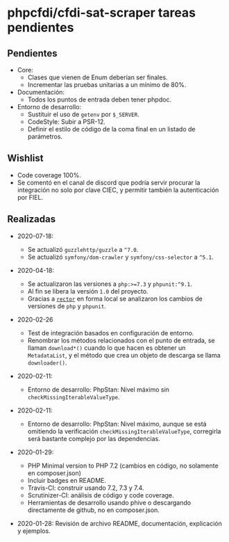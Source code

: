 # phpcfdi/cfdi-sat-scraper tareas pendientes

## Pendientes

- Core:
    - Clases que vienen de Enum deberían ser finales.
    - Incrementar las pruebas unitarias a un mínimo de 80%.
- Documentación:
    - Todos los puntos de entrada deben tener phpdoc.
- Entorno de desarrollo:
    - Sustituir el uso de `getenv` por `$_SERVER`.
    - CodeStyle: Subir a PSR-12.
    - Definir el estilo de código de la coma final en un listado de parámetros.

## Wishlist

- Code coverage 100%.
- Se comentó en el canal de discord que podría servir procurar la integración no solo por clave CIEC,
  y permitir también la autenticación por FIEL.

## Realizadas

- 2020-07-18:
    - Se actualizó `guzzlehttp/guzzle` a `^7.0`.
    - Se actualizó `symfony/dom-crawler` y `symfony/css-selector` a `^5.1`.

- 2020-04-18:
    - Se actualizaron las versiones a `php:>=7.3` y `phpunit:^9.1`.
    - Al fin se libera la versión `1.0` del proyecto.
    - Gracias a [`rector`](https://github.com/rectorphp/rector/) en forma local se analizaron
      los cambios de versiones de `php` y `phpunit`.

- 2020-02-26
    - Test de integración basados en configuración de entorno.
    - Renombrar los métodos relacionados con el punto de entrada, se llaman `download*()` cuando lo que hacen es
      obtener un `MetadataList`, y el método que crea un objeto de descarga se llama `downloader()`.

- 2020-02-11:
    - Entorno de desarrollo: PhpStan: Nivel máximo sin `checkMissingIterableValueType`.

- 2020-02-11:
    - Entorno de desarrollo: PhpStan: Nivel máximo, aunque se está omitiendo la verificación
      `checkMissingIterableValueType`, corregirla será bastante complejo por las dependencias.

- 2020-01-29:
    - PHP Minimal version to PHP 7.2 (cambios en código, no solamente en composer.json)
    - Incluir badges en README.
    - Travis-CI: construir usando 7.2, 7.3 y 7.4.
    - Scrutinizer-CI: análisis de código y code coverage.
    - Herramientas de desarrollo usando phive o descargando directamente de github, no en composer.json.

- 2020-01-28: Revisión de archivo README, documentación, explicación y ejemplos.

